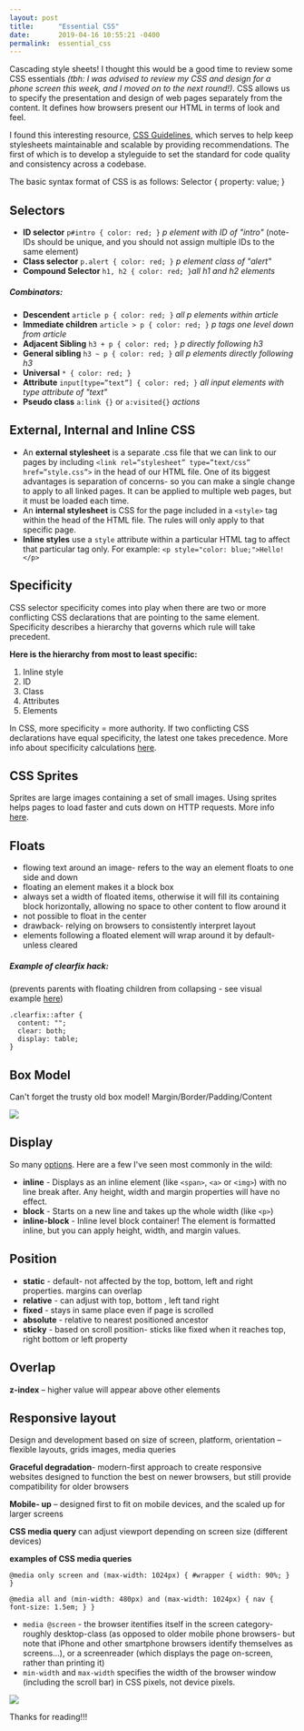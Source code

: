 ```yaml
---
layout: post
title:      "Essential CSS"
date:       2019-04-16 10:55:21 -0400
permalink:  essential_css
---
```



Cascading style sheets! I thought this would be a good time to review some CSS essentials *(tbh: I was advised to review my CSS and design for a phone screen this week, and I moved on to the next round!)*. CSS allows us to specify the presentation and design of web pages separately from the content. It defines how browsers present our HTML in terms of look and feel.

I found this interesting resource, [CSS Guidelines](https://cssguidelin.es/#the-separation-of-concerns), which serves to help keep stylesheets maintainable and scalable by providing recommendations. The first of which is to develop a styleguide to set the standard for code quality and consistency across a codebase.

The basic syntax format of CSS is as follows:
Selector { property: value; }

## Selectors
* **ID selector** `p#intro { color: red; }` *p element with ID of "intro"* (note- IDs should be unique, and you should not assign multiple IDs to the same element)
* **Class selector**  `p.alert { color: red; }` *p element class of "alert"*
* **Compound Selector** `h1, h2 { color: red; }`*all h1 and h2 elements*
##### Combinators:
* **Descendent** `article p { color: red; }` *all p elements within article*
* **Immediate children** `article > p { color: red; }`  *p tags one level down from article*
* **Adjacent Sibling** `h3 + p { color: red; }` *p directly following h3*
* **General sibling** `h3 ~ p { color: red; }` *all p elements directly following h3*
* **Universal** `* { color: red; }`
* **Attribute** `input[type=”text”] { color: red; }` *all input elements with type attribute of "text"*
* **Pseudo class** `a:link {}` or `a:visited{}` *actions*


## External, Internal and Inline CSS
* An **external stylesheet** is a separate .css file that we can link to our pages by including `<link rel=”stylesheet” type=”text/css” href=”style.css”>` in the head of our HTML file. One of its biggest advantages is separation of concerns- so you can make a single change to apply to all linked pages. It can be applied to multiple web pages, but it must be loaded each time.
* An **internal stylesheet** is CSS for the page included in a `<style>` tag within the head of the HTML file. The rules will only apply to that specific page.
* **Inline styles** use a `style` attribute within a particular HTML tag to affect that particular tag only. For example: `<p style="color: blue;">Hello!</p>`

## Specificity
CSS selector specificity comes into play when there are two or more conflicting CSS declarations that are pointing to the same element. Specificity describes a hierarchy that governs which rule will take precedent.

**Here is the hierarchy from most to least specific:**
1. Inline style
2. ID
3. Class
4. Attributes
5. Elements

In CSS, more specificity = more authority. If two conflicting CSS declarations have equal specificity, the latest one takes precedence. More info about specificity calculations [here](https://developer.mozilla.org/en-US/docs/Web/CSS/Specificity).

## CSS Sprites
Sprites are large images containing a set of small images. Using sprites helps pages to load faster and cuts down on HTTP requests. More info [here](https://www.w3schools.com/css/css_image_sprites.asp).

## Floats
* flowing text around an image- refers to the way an element floats to one side and down
* floating an element makes it a block box
* always set a width of floated items, otherwise it will fill its containing block horizontally, allowing no space to other content to flow around it
* not possible to float in the center
* drawback- relying on browsers to consistently interpret layout
* elements following a floated element will wrap around it by default- unless cleared
##### Example of clearfix hack:
(prevents parents with floating children from collapsing - see visual example [here](https://www.w3schools.com/css/tryit.asp?filename=trycss_layout_clearfix2))

```
.clearfix::after {
  content: "";
  clear: both;
  display: table;
} 
```


## Box Model
Can't forget the trusty old box model! Margin/Border/Padding/Content

![](http://web.simmons.edu/~grovesd/comm244/notes/week6/box-model.gif)

## Display
So many [options](https://www.w3schools.com/cssref/pr_class_display.asp).  Here are a few I've seen most commonly in the wild:
* **inline** - Displays as an inline element (like `<span>`, `<a>` or `<img>`) with no line break after. Any height, width and margin properties will have no effect.
* **block** - Starts on a new line and takes up the whole width (like `<p>`)
* **inline-block** - Inline level block container! The element is formatted inline, but you can apply height, width, and margin values.


## Position
* **static** - default- not affected by the top, bottom, left and right properties. margins can overlap
* **relative** - can adjust with top, bottom , left tand right
* **fixed** - stays in same place even if page is scrolled
* **absolute** - relative to nearest positioned ancestor
* **sticky** - based on scroll position- sticks like fixed when it reaches top, right bottom or left property

## Overlap
**z-index** – higher value will appear above other elements

## Responsive layout
Design and development based on size of screen, platform, orientation – flexible layouts, grids images, media queries

**Graceful degradation**- modern-first approach to create responsive websites designed to function the best on newer browsers, but still provide compatibility for older browsers

**Mobile- up** – designed first to fit on mobile devices, and the scaled up for larger screens

**CSS media query** can adjust viewport depending on screen size (different devices)

**examples of CSS media queries**
```
@media only screen and (max-width: 1024px) { #wrapper { width: 90%; } }
```
```
@media all and (min-width: 480px) and (max-width: 1024px) { nav { font-size: 1.5em; } }
```
* `media @screen` - the browser itentifies itself in the screen category- roughly desktop-class (as opposed to older mobile phone browsers- but note that iPhone and other smartphone browsers identify themselves as screens...), or a screenreader (which displays the page on-screen, rather than printing it)
* `min-width` and `max-width` specifies the width of the browser window (including the scroll bar) in CSS pixels, not device pixels.


![](https://www.bosse-media.de/wp-content/uploads/responsive_webdesign.gif)

Thanks for reading!!!


